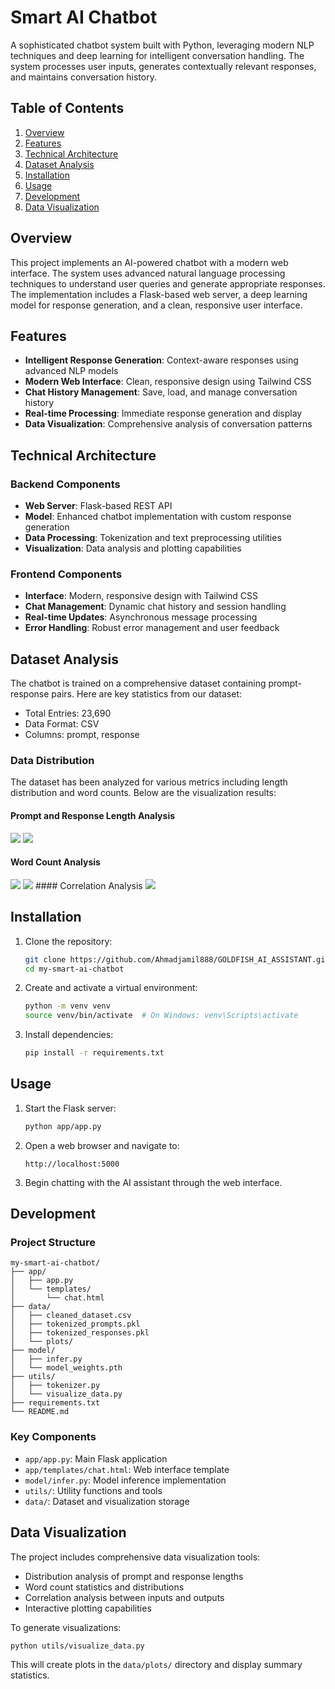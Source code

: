 # Smart AI Chatbot

A sophisticated chatbot system built with Python, leveraging modern NLP techniques and deep learning for intelligent conversation handling. The system processes user inputs, generates contextually relevant responses, and maintains conversation history.

## Table of Contents

1. [Overview](#overview)
2. [Features](#features)
3. [Technical Architecture](#technical-architecture)
4. [Dataset Analysis](#dataset-analysis)
5. [Installation](#installation)
6. [Usage](#usage)
7. [Development](#development)
8. [Data Visualization](#data-visualization)

## Overview

This project implements an AI-powered chatbot with a modern web interface. The system uses advanced natural language processing techniques to understand user queries and generate appropriate responses. The implementation includes a Flask-based web server, a deep learning model for response generation, and a clean, responsive user interface.

## Features

- **Intelligent Response Generation**: Context-aware responses using advanced NLP models
- **Modern Web Interface**: Clean, responsive design using Tailwind CSS
- **Chat History Management**: Save, load, and manage conversation history
- **Real-time Processing**: Immediate response generation and display
- **Data Visualization**: Comprehensive analysis of conversation patterns

## Technical Architecture

### Backend Components

- **Web Server**: Flask-based REST API
- **Model**: Enhanced chatbot implementation with custom response generation
- **Data Processing**: Tokenization and text preprocessing utilities
- **Visualization**: Data analysis and plotting capabilities

### Frontend Components

- **Interface**: Modern, responsive design with Tailwind CSS
- **Chat Management**: Dynamic chat history and session handling
- **Real-time Updates**: Asynchronous message processing
- **Error Handling**: Robust error management and user feedback

## Dataset Analysis

The chatbot is trained on a comprehensive dataset containing prompt-response pairs. Here are key statistics from our dataset:

- Total Entries: 23,690
- Data Format: CSV
- Columns: prompt, response

### Data Distribution

The dataset has been analyzed for various metrics including length distribution and word counts. Below are the visualization results:

#### Prompt and Response Length Analysis


<img src="https://raw.githubusercontent.com/Ahmadjamil888/GOLDFISH_AI_ASSISTANT/refs/heads/main/prompt_length_distribution.png">

<img src="https://raw.githubusercontent.com/Ahmadjamil888/GOLDFISH_AI_ASSISTANT/refs/heads/main/prompt_vs_response_length.png">


#### Word Count Analysis
<img src="https://raw.githubusercontent.com/Ahmadjamil888/GOLDFISH_AI_ASSISTANT/refs/heads/main/prompt_word_count_distribution.png">


<img src="https://raw.githubusercontent.com/Ahmadjamil888/GOLDFISH_AI_ASSISTANT/refs/heads/main/response_length_distribution.png">
#### Correlation Analysis
<img src="https://raw.githubusercontent.com/Ahmadjamil888/GOLDFISH_AI_ASSISTANT/refs/heads/main/response_word_count_distribution.png">

## Installation

1. Clone the repository:
   ```bash
   git clone https://github.com/Ahmadjamil888/GOLDFISH_AI_ASSISTANT.git
   cd my-smart-ai-chatbot
   ```

2. Create and activate a virtual environment:
   ```bash
   python -m venv venv
   source venv/bin/activate  # On Windows: venv\Scripts\activate
   ```

3. Install dependencies:
   ```bash
   pip install -r requirements.txt
   ```

## Usage

1. Start the Flask server:
   ```bash
   python app/app.py
   ```

2. Open a web browser and navigate to:
   ```
   http://localhost:5000
   ```

3. Begin chatting with the AI assistant through the web interface.

## Development

### Project Structure

```
my-smart-ai-chatbot/
├── app/
│   ├── app.py
│   └── templates/
│       └── chat.html
├── data/
│   ├── cleaned_dataset.csv
│   ├── tokenized_prompts.pkl
│   ├── tokenized_responses.pkl
│   └── plots/
├── model/
│   ├── infer.py
│   └── model_weights.pth
├── utils/
│   ├── tokenizer.py
│   └── visualize_data.py
├── requirements.txt
└── README.md
```

### Key Components

- `app/app.py`: Main Flask application
- `app/templates/chat.html`: Web interface template
- `model/infer.py`: Model inference implementation
- `utils/`: Utility functions and tools
- `data/`: Dataset and visualization storage

## Data Visualization

The project includes comprehensive data visualization tools:

- Distribution analysis of prompt and response lengths
- Word count statistics and distributions
- Correlation analysis between inputs and outputs
- Interactive plotting capabilities

To generate visualizations:

```bash
python utils/visualize_data.py
```

This will create plots in the `data/plots/` directory and display summary statistics.
